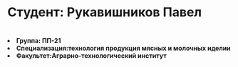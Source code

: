 <h1> Студент: Рукавишников Павел <h1>
<h4><li>Группа: ПП-21
<li>Специализация:технология продукция мясных и молочных иделии
<li>Факультет:Аграрно-технологический институт<h4>
